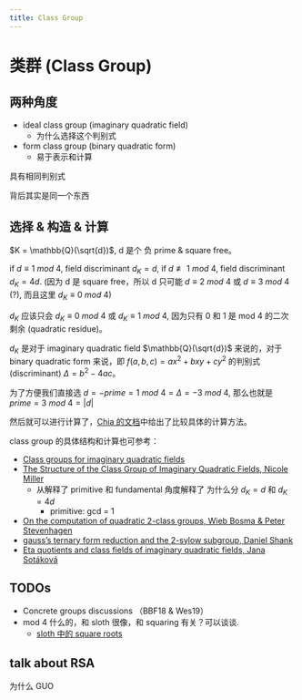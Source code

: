 ```yaml
---
title: Class Group
---
```


# 类群 (Class Group)

## 两种角度

+ ideal class group (imaginary quadratic field)
    * 为什么选择这个判别式
+ form class group (binary quadratic form)
    * 易于表示和计算

具有相同判别式

背后其实是同一个东西

## 选择 & 构造 & 计算

$K = \mathbb{Q}(\sqrt{d})$, d 是个 负 prime & square free。

if $d \equiv 1\ mod\ 4$, field discriminant $d_K = d$,
if $d \not\equiv 1\ mod\ 4$, field discriminant $d_K = 4d$. (因为 d 是 square free，所以 d 只可能 $d \equiv 2\ mod\ 4$ 或 $d \equiv 3\ mod\ 4$ (?), 而且这里 $d_K \equiv 0\ mod\ 4$)

$d_K$ 应该只会 $d_K \equiv 0\ mod\ 4$ 或 $d_K \equiv 1\ mod\ 4$, 因为只有 0 和 1 是 mod 4 的二次剩余 (quadratic residue)。

$d_K$ 是对于 imaginary quadratic field $\mathbb{Q}(\sqrt{d})$ 来说的，对于 binary quadratic form 来说，即 $f(a, b, c) = ax^2 + bxy + cy^2$ 的判别式 (discriminant) $\Delta = b^2 - 4ac$。

为了方便我们直接选 $d = -prime = 1\ mod\ 4 = \Delta = -3\ mod\ 4$, 那么也就是 $prime = 3\ mod\ 4 = |d|$

然后就可以进行计算了，[Chia 的文档](https://github.com/Chia-Network/vdf-competition/blob/master/classgroups.pdf)中给出了比较具体的计算方法。

class group 的具体结构和计算也可参考：
+ [Class groups for imaginary quadratic fields](http://math.stanford.edu/~conrad/676Page/handouts/picgroup.pdf)
+ [The Structure of the Class Group of Imaginary Quadratic Fields, Nicole Miller](http://citeseerx.ist.psu.edu/viewdoc/download?doi=10.1.1.590.2666&rep=rep1&type=pdf)
    * 从解释了 primitive 和 fundamental 角度解释了 为什么分 $d_K = d$ 和 $d_K = 4d$
        - primitive: gcd = 1
+ [On the computation of quadratic 2-class groups, Wieb Bosma & Peter Stevenhagen](https://www.math.ru.nl/~bosma/pubs/JTNB1996.pdf)
+ [gauss’s ternary form reduction and the 2-sylow subgroup, Daniel Shank](https://www.ams.org/journals/mcom/1971-25-116/S0025-5718-1971-0297737-4/S0025-5718-1971-0297737-4.pdf)
+ [Eta quotients and class fields of imaginary quadratic fields, Jana Sotáková](https://www.math.u-bordeaux.fr/~ybilu/algant/documents/theses/Sotakova.pdf)

## TODOs
+ Concrete groups  discussions （BBF18    &   Wes19）
+ mod 4 什么的，和 sloth 很像，和 squaring 有关？可以谈谈.
    * [sloth 中的 square roots](http://course1.winona.edu/eerrthum/math347/SquareRoots.pdf)

## talk about RSA
为什么 GUO
